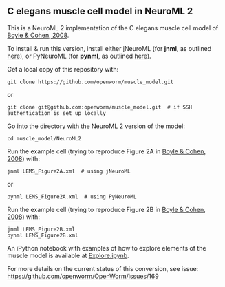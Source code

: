 C elegans muscle cell model in NeuroML 2
----------------------------------------

This is a NeuroML 2 implementation of the C elegans muscle cell model of [Boyle & Cohen, 2008](http://www.sciencedirect.com/science/article/pii/S0303264708001408).
    
To install & run this version, install either jNeuroML (for **jnml**, as outlined [here](https://github.com/NeuroML/jNeuroML/blob/master/README.md)), or PyNeuroML (for **pynml**, as outlined [here](https://github.com/NeuroML/pyNeuroML)).

Get a local copy of this repository with:

    git clone https://github.com/openworm/muscle_model.git

or

    git clone git@github.com:openworm/muscle_model.git  # if SSH authentication is set up locally

Go into the directory with the NeuroML 2 version of the model:

    cd muscle_model/NeuroML2

Run the example cell (trying to reproduce Figure 2A in [Boyle & Cohen, 2008](http://www.sciencedirect.com/science/article/pii/S0303264708001408)) with:

    jnml LEMS_Figure2A.xml  # using jNeuroML

or 

    pynml LEMS_Figure2A.xml  # using PyNeuroML

Run the example cell (trying to reproduce Figure 2B in [Boyle & Cohen, 2008](http://www.sciencedirect.com/science/article/pii/S0303264708001408)) with:

    jnml LEMS_Figure2B.xml
    pynml LEMS_Figure2B.xml
    
An iPython notebook with examples of how to explore elements of the muscle model is available at [Explore.ipynb](http://nbviewer.ipython.org/github/openworm/muscle_model/blob/master/NeuroML2/Explore.ipynb).
    
For more details on the current status of this conversion, see issue: https://github.com/openworm/OpenWorm/issues/169
